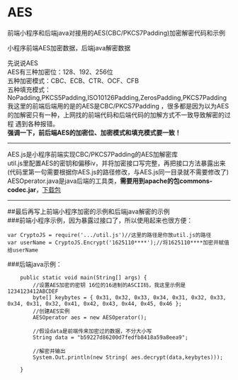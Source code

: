# AES
前端小程序和后端java对接用的AES(CBC/PKCS7Padding)加密解密代码和示例

小程序前端AES加密数据，后端java解密数据

先说说AES  
AES有三种加密位：128、192、256位  
五种加密模式：CBC、ECB、CTR、OCF、CFB  
五种填充模式：NoPadding,PKCS5Padding,ISO10126Padding,ZerosPadding,PKCS7Padding  
我这里的前端后端用的是的AES是CBC/PKCS7Padding ，很多都是因为以为AES的加解密只有一种，上网找的前端代码和后端代码的加解方式不一致导致解密的过程
遇到各种报错。  
**强调一下，前后端AES的加密位、加密模式和填充模式要一致！**

-----
AES.js是小程序前端实现CBC/PKCS7Padding的AES加解密库  
util.js里配置AES的密钥和偏移iv，并将加密接口写完整，再把接口方法暴露出来(代码里第一句需要根据你AES.js的路径修改，与AES.js同一目录就不需要修改了)  
AESOperator.java是java后端的工具类，**需要用到apache的包commons-codec.jar**，[下载包](http://commons.apache.org/proper/commons-codec/download_codec.cgi)  

-----
##最后再写上前端小程序加密的示例和后端java解密的示例  
###前端小程序示例，因为暴露过接口了，所以使用起来也很方便：  
```
var CryptoJS = require('.../util.js')//这里的路径是你放util.js的路径
var userName = CryptoJS.Encrypt('1625110****');//将1625110****加密并赋值给userName
```


###后端java示例：
```
	public static void main(String[] args) {
		//设置AES加密的密钥 16位的16进制的ASCII码，我这里示例是1234123412ABCDEF
		byte[] keybytes = { 0x31, 0x32, 0x33, 0x34, 0x31, 0x32, 0x33, 0x34, 0x31, 0x32, 0x41, 0x42, 0x43, 0x44, 0x45, 0x46 };
		//创建AES实例
		AESOperator aes = new AESOperator();

		//假设data是前端传来加密过的数据，不分大小写
		String data = "b59227d86200d7fedfb8418a59a8eea9";

		//解密并输出
		System.Out.println(new String( aes.decrypt(data,keybytes)));

	}
```
